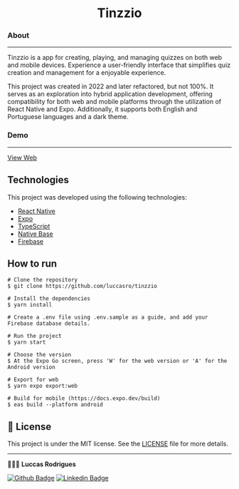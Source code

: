 <h1 align="center">Tinzzio</h1>

### About

---

Tinzzio is a app for creating, playing, and managing quizzes on both web and mobile devices. Experience a user-friendly interface that simplifies quiz creation and management for a enjoyable experience.

This project was created in 2022 and later refactored, but not 100%. It serves as an exploration into hybrid application development, offering compatibility for both web and mobile platforms through the utilization of React Native and Expo. Additionally, it supports both English and Portuguese languages and a dark theme.

### Demo

---

<a href="https://tinzzio.luccasdev.com">View Web</a><br />

<!-- <a href="https://tinzzio.luccasdev.com">View Mobile(Android)</a> -->

## Technologies

This project was developed using the following technologies:

- [React Native](https://reactjs.org/)
- [Expo](https://expo.dev/)
- [TypeScript](https://www.typescriptlang.org/)
- [Native Base](https://nativebase.io/)
- [Firebase](https://firebase.google.com/)

## How to run

```
# Clone the repository
$ git clone https://github.com/luccasro/tinzzio

# Install the dependencies
$ yarn install

# Create a .env file using .env.sample as a guide, and add your Firebase database details.

# Run the project
$ yarn start

# Choose the version
$ At the Expo Go screen, press 'W' for the web version or 'A' for the Android version

# Export for web
$ yarn expo export:web

# Build for mobile (https://docs.expo.dev/build)
$ eas build --platform android
```

## 📝 License

This project is under the MIT license. See the [LICENSE](LICENSE) file for more details.

---

👩🏻‍💻 **Luccas Rodrigues**

[![Github Badge](https://img.shields.io/badge/-Github-242A2D?style=flat-square&logo=Github&logoColor=white&link=https://github.com/luccasro)](https://github.com/luccasro)
[![Linkedin Badge](https://img.shields.io/badge/-Linkedin-0077B5?style=flat-square&logo=Linkedin&logoColor=white&link=https://www.linkedin.com/in/luccas-rodrigues/)](https://www.linkedin.com/in/luccas-rodrigues/)

